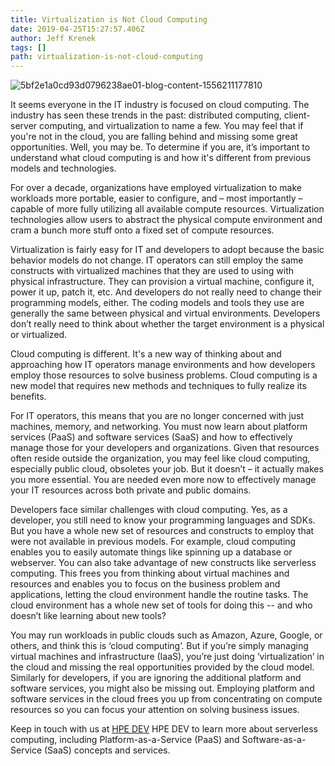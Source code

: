 ```yaml
---
title: Virtualization is Not Cloud Computing
date: 2019-04-25T15:27:57.406Z
author: Jeff Krenek 
tags: []
path: virtualization-is-not-cloud-computing
---
```

![5bf2e1a0cd93d0796238ae01-blog-content-1556211177810](https://hpe-developer-portal.s3.amazonaws.com/uploads/media/2019/4/gettyimages-160673315-1556211177673.jpg)

It seems everyone in the IT industry is focused on cloud computing. The industry has seen these trends in the past: distributed computing, client-server computing, and virtualization to name a few. You may feel that if you're not in the cloud, you are falling behind and missing some great opportunities. Well, you may be.  To determine if you are, it’s important to understand what cloud computing is and how it's different from previous models and technologies.

For over a decade, organizations have employed virtualization to make workloads more portable, easier to configure, and – most importantly – capable of more fully utilizing all available compute resources. Virtualization technologies allow users to abstract the physical compute environment and cram a bunch more stuff onto a fixed set of compute resources.  

Virtualization is fairly easy for IT and developers to adopt because the basic behavior models do not change. IT operators can still employ the same constructs with virtualized machines that they are used to using with physical infrastructure. They can provision a virtual machine, configure it, power it up, patch it, etc.  And developers do not really need to change their programming models, either. The coding models and tools they use are generally the same between physical and virtual environments. Developers don’t really need to think about whether the target environment is a physical or virtualized.  

Cloud computing is different. It's a new way of thinking about and approaching how IT operators manage environments and how developers employ those resources to solve business problems. Cloud computing is a new model that requires new methods and techniques to fully realize its benefits.  

For IT operators, this means that you are no longer concerned with just machines, memory, and networking. You must now learn about platform services (PaaS) and software services (SaaS) and how to effectively manage those for your developers and organizations. Given that resources often reside outside the organization, you may feel like cloud computing, especially public cloud, obsoletes your job. But it doesn’t – it actually makes you more essential. You are needed even more now to effectively manage your IT resources across both private and public domains.

Developers face similar challenges with cloud computing.  Yes, as a developer, you still need to know your programming languages and SDKs.  But you have a whole new set of resources and constructs to employ that were not available in previous models. For example, cloud computing enables you to easily automate things like spinning up a database or webserver. You can also take advantage of new constructs like serverless computing. This frees you from thinking about virtual machines and resources and enables you to focus on the business problem and applications, letting the cloud environment handle the routine tasks. The cloud environment has a whole new set of tools for doing this -- and who doesn’t like learning about new tools?

You may run workloads in public clouds such as Amazon, Azure, Google, or others, and think this is ‘cloud computing’.  But if you’re simply managing virtual machines and infrastructure (IaaS), you’re just doing ‘virtualization’ in the cloud and missing the real opportunities provided by the cloud model.  Similarly for developers, if you are ignoring the additional platform and software services, you might also be missing out. Employing platform and software services in the cloud frees you up from concentrating on compute resources so you can focus your attention on solving business issues.

Keep in touch with us at [HPE DEV](https://developer.hpe.com/) HPE DEV to learn more about serverless computing, including Platform-as-a-Service (PaaS) and Software-as-a-Service (SaaS) concepts and services. 
